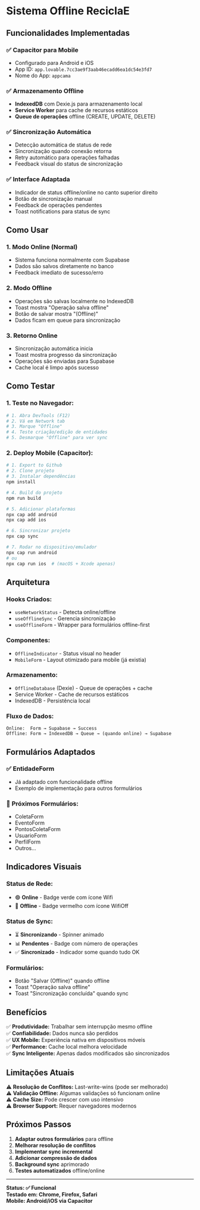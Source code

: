 # Sistema Offline ReciclaE

## Funcionalidades Implementadas

### ✅ **Capacitor para Mobile**
- Configurado para Android e iOS
- App ID: `app.lovable.7cc3ae9f3aab46ecadd6ea1dc54e3fd7`
- Nome do App: `appcama`

### ✅ **Armazenamento Offline**
- **IndexedDB** com Dexie.js para armazenamento local
- **Service Worker** para cache de recursos estáticos
- **Queue de operações** offline (CREATE, UPDATE, DELETE)

### ✅ **Sincronização Automática**
- Detecção automática de status de rede
- Sincronização quando conexão retorna
- Retry automático para operações falhadas
- Feedback visual do status de sincronização

### ✅ **Interface Adaptada**
- Indicador de status offline/online no canto superior direito
- Botão de sincronização manual
- Feedback de operações pendentes
- Toast notifications para status de sync

## Como Usar

### 1. **Modo Online (Normal)**
- Sistema funciona normalmente com Supabase
- Dados são salvos diretamente no banco
- Feedback imediato de sucesso/erro

### 2. **Modo Offline**
- Operações são salvas localmente no IndexedDB
- Toast mostra "Operação salva offline"
- Botão de salvar mostra "(Offline)"
- Dados ficam em queue para sincronização

### 3. **Retorno Online**
- Sincronização automática inicia
- Toast mostra progresso da sincronização
- Operações são enviadas para Supabase
- Cache local é limpo após sucesso

## Como Testar

### **1. Teste no Navegador:**
```bash
# 1. Abra DevTools (F12)
# 2. Vá em Network tab
# 3. Marque "Offline" 
# 4. Teste criação/edição de entidades
# 5. Desmarque "Offline" para ver sync
```

### **2. Deploy Mobile (Capacitor):**
```bash
# 1. Export to Github
# 2. Clone projeto
# 3. Instalar dependências
npm install

# 4. Build do projeto
npm run build

# 5. Adicionar plataformas
npx cap add android
npx cap add ios

# 6. Sincronizar projeto
npx cap sync

# 7. Rodar no dispositivo/emulador
npx cap run android
# ou
npx cap run ios  # (macOS + Xcode apenas)
```

## Arquitetura

### **Hooks Criados:**
- `useNetworkStatus` - Detecta online/offline
- `useOfflineSync` - Gerencia sincronização
- `useOfflineForm` - Wrapper para formulários offline-first

### **Componentes:**
- `OfflineIndicator` - Status visual no header
- `MobileForm` - Layout otimizado para mobile (já existia)

### **Armazenamento:**
- `OfflineDatabase` (Dexie) - Queue de operações + cache
- Service Worker - Cache de recursos estáticos
- IndexedDB - Persistência local

### **Fluxo de Dados:**
```
Online:  Form → Supabase → Success
Offline: Form → IndexedDB → Queue → (quando online) → Supabase
```

## Formulários Adaptados

### ✅ **EntidadeForm** 
- Já adaptado com funcionalidade offline
- Exemplo de implementação para outros formulários

### 🔄 **Próximos Formulários:**
- ColetaForm
- EventoForm  
- PontosColetaForm
- UsuarioForm
- PerfilForm
- Outros...

## Indicadores Visuais

### **Status de Rede:**
- 🟢 **Online** - Badge verde com ícone Wifi
- 🔴 **Offline** - Badge vermelho com ícone WifiOff

### **Status de Sync:**
- ⏳ **Sincronizando** - Spinner animado
- 📊 **Pendentes** - Badge com número de operações
- ✅ **Sincronizado** - Indicador some quando tudo OK

### **Formulários:**
- Botão "Salvar (Offline)" quando offline
- Toast "Operação salva offline" 
- Toast "Sincronização concluída" quando sync

## Benefícios

✅ **Produtividade:** Trabalhar sem interrupção mesmo offline  
✅ **Confiabilidade:** Dados nunca são perdidos  
✅ **UX Mobile:** Experiência nativa em dispositivos móveis  
✅ **Performance:** Cache local melhora velocidade  
✅ **Sync Inteligente:** Apenas dados modificados são sincronizados  

## Limitações Atuais

⚠️ **Resolução de Conflitos:** Last-write-wins (pode ser melhorado)  
⚠️ **Validação Offline:** Algumas validações só funcionam online  
⚠️ **Cache Size:** Pode crescer com uso intensivo  
⚠️ **Browser Support:** Requer navegadores modernos  

## Próximos Passos

1. **Adaptar outros formulários** para offline
2. **Melhorar resolução de conflitos** 
3. **Implementar sync incremental**
4. **Adicionar compressão de dados**
5. **Background sync** aprimorado
6. **Testes automatizados** offline/online

---

**Status: ✅ Funcional**  
**Testado em: Chrome, Firefox, Safari**  
**Mobile: Android/iOS via Capacitor**